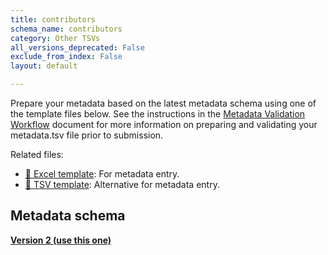 ```yaml
---
title: contributors
schema_name: contributors
category: Other TSVs
all_versions_deprecated: False
exclude_from_index: False
layout: default

---
```

Prepare your metadata based on the latest metadata schema using one of the template files below. See the instructions in the [Metadata Validation Workflow](https://docs.google.com/document/d/1lfgiDGbyO4K4Hz1FMsJjmJd9RdwjShtJqFYNwKpbcZY) document for more information on preparing and validating your metadata.tsv file prior to submission.

Related files:


- [📝 Excel template](https://raw.githubusercontent.com/hubmapconsortium/dataset-metadata-spreadsheet/main/contributors/latest/contributors.xlsx): For metadata entry.
- [📝 TSV template](https://raw.githubusercontent.com/hubmapconsortium/dataset-metadata-spreadsheet/main/contributors/latest/contributors.tsv): Alternative for metadata entry.




## Metadata schema


<summary><a href="https://openview.metadatacenter.org/templates/https:%2F%2Frepo.metadatacenter.org%2Ftemplates%2F94dae6f8-0756-4ab0-a47b-138e446a9501"><b>Version 2 (use this one)</b></a></summary>



<br>

